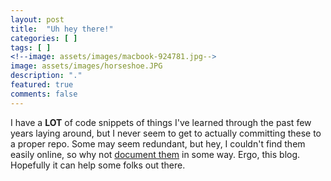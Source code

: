 ```yaml
---
layout: post
title:  "Uh hey there!"
categories: [ ]
tags: [ ]
<!--image: assets/images/macbook-924781.jpg-->
image: assets/images/horseshoe.JPG
description: "."
featured: true
comments: false
---
```


I have a <b>LOT</b> of code snippets of things I've learned through the past few years laying around, but I never seem to get to actually committing these to a proper repo. Some may seem redundant, but hey, I couldn't find them easily online, so why not <a href="https://twitter.com/NogaRot/status/1488957048079454210" target="_blank">document them</a> in some way.
Ergo, this blog. Hopefully it can help some folks out there.
